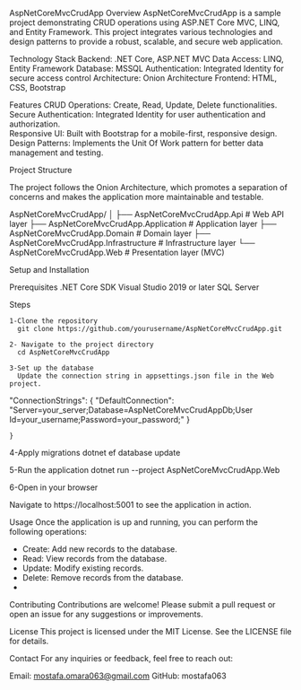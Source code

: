 AspNetCoreMvcCrudApp
Overview
AspNetCoreMvcCrudApp is a sample project demonstrating CRUD operations using ASP.NET Core MVC, LINQ, and Entity Framework. This project integrates various technologies and design patterns  to provide a robust, scalable, and secure web application.

Technology Stack
  Backend: .NET Core, ASP.NET MVC
  Data Access: LINQ, Entity Framework
  Database: MSSQL
  Authentication: Integrated Identity for secure access control
  Architecture: Onion Architecture
  Frontend: HTML, CSS, Bootstrap

Features
  CRUD Operations: Create, Read, Update, Delete functionalities.
  Secure Authentication: Integrated Identity for user authentication and authorization.\
  Responsive UI: Built with Bootstrap for a mobile-first, responsive design.
  Design Patterns: Implements the Unit Of Work pattern for better data management and testing.

Project Structure

  The project follows the Onion Architecture, which promotes a separation of concerns and makes the application more maintainable and testable.
  
  AspNetCoreMvcCrudApp/
│
├── AspNetCoreMvcCrudApp.Api           # Web API layer
├── AspNetCoreMvcCrudApp.Application   # Application layer
├── AspNetCoreMvcCrudApp.Domain        # Domain layer
├── AspNetCoreMvcCrudApp.Infrastructure # Infrastructure layer
└── AspNetCoreMvcCrudApp.Web           # Presentation layer (MVC)



Setup and Installation 

 Prerequisites
   .NET Core SDK
   Visual Studio 2019 or later
   SQL Server

Steps

    1-Clone the repository
      git clone https://github.com/yourusername/AspNetCoreMvcCrudApp.git 
      
    2- Navigate to the project directory
      cd AspNetCoreMvcCrudApp

    3-Set up the database
      Update the connection string in appsettings.json file in the Web project.
 
   "ConnectionStrings": {
   "DefaultConnection": "Server=your_server;Database=AspNetCoreMvcCrudAppDb;User Id=your_username;Password=your_password;"
   }

    }
    
 4-Apply migrations
   dotnet ef database update
   
 5-Run the application
   dotnet run --project AspNetCoreMvcCrudApp.Web
   
 6-Open in your browser

Navigate to https://localhost:5001 to see the application in action.

Usage
Once the application is up and running, you can perform the following operations:

* Create: Add new records to the database.
* Read: View records from the database.
* Update: Modify existing records.
* Delete: Remove records from the database.
* 
Contributing
Contributions are welcome! Please submit a pull request or open an issue for any suggestions or improvements.

License
This project is licensed under the MIT License. See the LICENSE file for details.

Contact
For any inquiries or feedback, feel free to reach out:

Email: mostafa.omara063@gmail.com
GitHub: mostafa063


   
  
